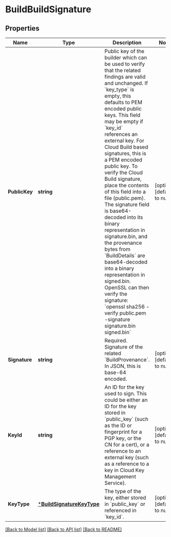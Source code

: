 # BuildBuildSignature

## Properties
Name | Type | Description | Notes
------------ | ------------- | ------------- | -------------
**PublicKey** | **string** | Public key of the builder which can be used to verify that the related findings are valid and unchanged. If &#x60;key_type&#x60; is empty, this defaults to PEM encoded public keys.  This field may be empty if &#x60;key_id&#x60; references an external key.  For Cloud Build based signatures, this is a PEM encoded public key. To verify the Cloud Build signature, place the contents of this field into a file (public.pem). The signature field is base64-decoded into its binary representation in signature.bin, and the provenance bytes from &#x60;BuildDetails&#x60; are base64-decoded into a binary representation in signed.bin. OpenSSL can then verify the signature: &#x60;openssl sha256 -verify public.pem -signature signature.bin signed.bin&#x60; | [optional] [default to null]
**Signature** | **string** | Required. Signature of the related &#x60;BuildProvenance&#x60;. In JSON, this is base-64 encoded. | [optional] [default to null]
**KeyId** | **string** | An ID for the key used to sign. This could be either an ID for the key stored in &#x60;public_key&#x60; (such as the ID or fingerprint for a PGP key, or the CN for a cert), or a reference to an external key (such as a reference to a key in Cloud Key Management Service). | [optional] [default to null]
**KeyType** | [***BuildSignatureKeyType**](BuildSignatureKeyType.md) | The type of the key, either stored in &#x60;public_key&#x60; or referenced in &#x60;key_id&#x60;. | [optional] [default to null]

[[Back to Model list]](../README.md#documentation-for-models) [[Back to API list]](../README.md#documentation-for-api-endpoints) [[Back to README]](../README.md)


